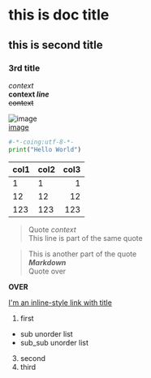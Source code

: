 # this is doc title  
  
## this is second title

### 3rd title

*context*  
**context _line_**  
~~context~~  

![image](https://github.com/shiep18/EIS2020/blob/master/markdowncheatsheet.JPG)  
[image](https://github.com/shiep18/EIS2020/blob/master/markdowncheatsheet.JPG)

```python  
#-*-coing:utf-8-*-  
print("Hello World")  
```  

| col1 | col2 |    col3 |  
|------|:-----|--------:|
|   1  | 1    |    1    |
| 12   | 12   |    12   |
| 123  | 123  |    123  |

> Quote _context_  
> This line is part of the same quote  

> This is another part of the quote  
*__Markdown__*  
Quote over  

__OVER__  

[I'm an inline-style link with title](https://github.com/ophwsjtu18/ohw20f/edit/main/zh"Githup")

1. first
  * sub unorder list  
  * sub_sub unorder list  
3. second  
2. third
